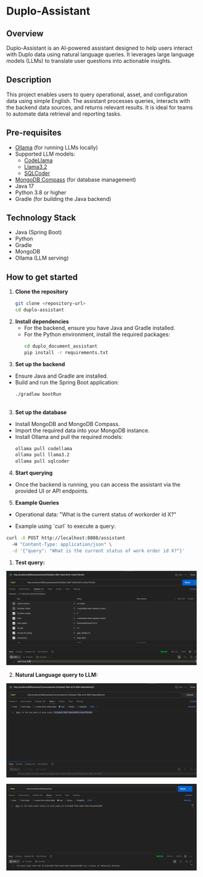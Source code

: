 # Duplo-Assistant

## Overview
Duplo-Assistant is an AI-powered assistant designed to help users interact with Duplo data using natural language queries. It leverages large language models (LLMs) to translate user questions into actionable insights.

## Description
This project enables users to query operational, asset, and configuration data using simple English. The assistant processes queries, interacts with the backend data sources, and returns relevant results. It is ideal for teams to automate data retrieval and reporting tasks.

## Pre-requisites
- [Ollama](https://ollama.com/) (for running LLMs locally)
- Supported LLM models:
    - [CodeLlama](https://ollama.com/library/codellama)
    - [Llama3.2](https://ollama.com/library/llama3.2)
    - [SQLCoder](https://ollama.com/library/sqlcoder)
- [MongoDB Compass](https://www.mongodb.com/try/download/compass) (for database management)
- Java 17
- Python 3.8 or higher
- Gradle (for building the Java backend)

## Technology Stack
- Java (Spring Boot)
- Python
- Gradle
- MongoDB
- Ollama (LLM serving)

## How to get started

1. **Clone the repository**
   ```sh
   git clone <repository-url>
   cd duplo-assistant
2. **Install dependencies**
   - For the backend, ensure you have Java and Gradle installed.
   - For the Python environment, install the required packages:
     ```sh
     cd duplo_document_assistant
     pip install -r requirements.txt
     ```
3. **Set up the backend**

- Ensure Java and Gradle are installed.
- Build and run the Spring Boot application:
   ```sh 
   ./gradlew bootRun
   


3. **Set up the database**

- Install MongoDB and MongoDB Compass.
- Import the required data into your MongoDB instance.
- Install Ollama and pull the required models:
    ```sh
    ollama pull codellama
    ollama pull llama3.2
    ollama pull sqlcoder
    ```

4. **Start querying**
- Once the backend is running, you can access the assistant via the provided UI or API endpoints.

5. **Example Queries**
- Operational data: "What is the current status of workorder id X?"

- Example using \`curl\` to execute a query:

```sh
curl -X POST http://localhost:8080/assistant
  -H "Content-Type: application/json" \
  -d '{"query": "What is the current status of work order id X?"}'
```

1. **Test query:**

![img.png](img.png)

2. **Natural Language query to LLM:**

![img_1.png](img_1.png)

![img_2.png](img_2.png)
